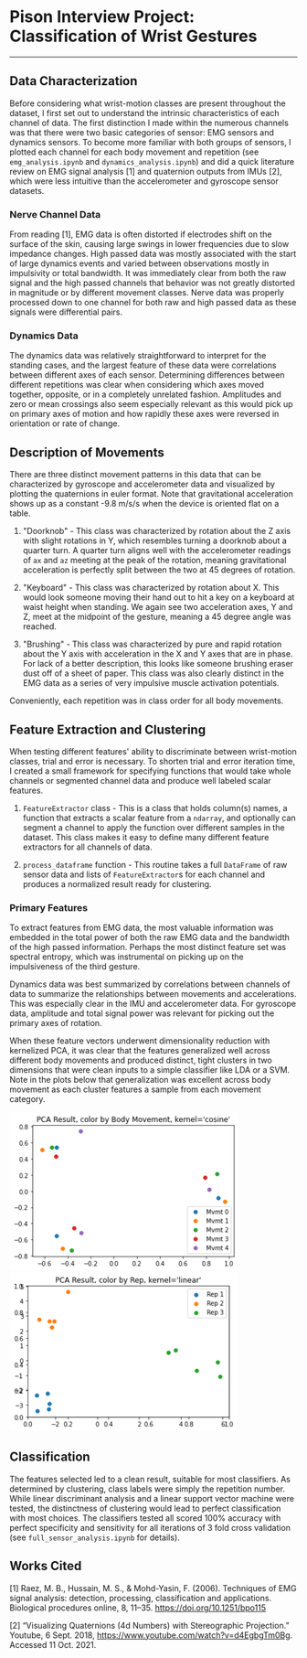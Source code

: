 # Pison Interview Project: Classification of Wrist Gestures

----

## Data Characterization

Before considering what wrist-motion classes are present throughout the dataset, I first set out to understand the intrinsic characteristics of each channel of data. The first distinction I made within the numerous channels was that there were two basic categories of sensor: EMG sensors and dynamics sensors.  To become more familiar with both groups of sensors, I plotted each channel for each body movement and repetition (see `emg_analysis.ipynb` and `dynamics_analysis.ipynb`) and did a quick literature review on EMG signal analysis [1] and quaternion outputs from IMUs [2], which
were less intuitive than the accelerometer and gyroscope sensor datasets.

### Nerve Channel Data

From reading [1], EMG data is often distorted if electrodes shift on the surface of the skin, causing large swings in lower frequencies due to slow impedance changes. High passed data was mostly associated with the start of large dynamics events and varied between observations mostly in impulsivity or total bandwidth.  It was immediately clear from both the raw signal and the high passed channels that behavior was not greatly distorted in magnitude or by different movement classes. Nerve data was properly processed down to one channel for both raw and high passed data as these signals were differential pairs.

### Dynamics Data

The dynamics data was relatively straightforward to interpret for the standing cases, and the largest feature of these data were correlations between different axes of each sensor.  Determining differences between different repetitions was clear when considering which axes moved together, opposite, or in a completely unrelated fashion.  Amplitudes and zero or mean crossings also seem especially relevant as this would pick up on primary axes of motion and how rapidly these axes were reversed in orientation or rate of change.

## Description of Movements

There are three distinct movement patterns in this data that can be characterized by gyroscope and accelerometer data and visualized by plotting the quaternions in euler format.  Note that gravitational acceleration shows up as a constant -9.8 m/s/s when the device is oriented flat on a table.

1. "Doorknob" - This class was characterized by rotation about the Z axis with slight rotations in Y, which resembles turning a doorknob about a quarter turn.  A quarter turn aligns well with the accelerometer readings of `ax` and `az` meeting at the peak of the rotation, meaning gravitational acceleration is perfectly split between the two at 45 degrees of rotation.

2. "Keyboard" - This class was characterized by rotation about X.  This would look someone moving their hand out to hit a key on a keyboard at waist height when standing.  We again see two acceleration axes, Y and Z, meet at the midpoint of the gesture, meaning a 45 degree angle was reached.  

3. "Brushing" - This class was characterized by pure and rapid rotation about the Y axis with acceleration in the X and Y axes that are in phase.  For lack of a better description, this looks like someone brushing eraser dust off of a sheet of paper.  This class was also clearly distinct in the EMG data as a series of very impulsive muscle activation potentials.

Conveniently, each repetition was in class order for all body movements.

## Feature Extraction and Clustering

When testing different features' ability to discriminate between wrist-motion classes, trial and error is necessary.  To shorten trial and error iteration time, I created a small framework for specifying functions that would take whole channels or segmented channel data and produce well labeled scalar features.

1. `FeatureExtractor` class - This is a class that holds column(s) names, a function that extracts a scalar feature from a `ndarray`, and optionally can segment a channel to apply the function over different samples in the dataset.  This class makes it easy to define many different feature extractors for all channels of data.

2. `process_dataframe` function - This routine takes a full `DataFrame` of raw sensor data and lists of `FeatureExtractor`s for each channel and produces a normalized result ready for clustering.

### Primary Features

To extract features from EMG data, the most valuable information was embedded in the total power of both the raw EMG data and the bandwidth of the high passed information.  Perhaps the most distinct feature set was spectral entropy, which was instrumental on picking up on the impulsiveness of the third gesture.

Dynamics data was best summarized by correlations between channels of data to summarize the relationships between movements and accelerations.  This was especially clear in the IMU and accelerometer data.  For gyroscope data, amplitude and total signal power was relevant for picking out the primary axes of rotation.

When these feature vectors underwent dimensionality reduction with kernelized PCA, it was clear that the features generalized well across different body movements and produced distinct, tight clusters in two dimensions that were clean inputs to a simple classifier like LDA or a SVM.  Note in the plots below that generalization was excellent across body movement as each cluster features a sample from each movement category.

<img src="./images/clustering_body.png" alt="cluster_body" width="400"/>
<img src="./images/clustering_rep.png" alt="cluster_body" width="400">

## Classification

The features selected led to a clean result, suitable for most classifiers. As determined by clustering, class labels were simply the repetition number.  While linear discriminant analysis and a linear support vector machine were tested, the distinctness of clustering would lead to perfect classification with most choices.  The classifiers tested all scored 100% accuracy with perfect specificity and sensitivity for all iterations of 3 fold cross validation (see `full_sensor_analysis.ipynb` for details).

## Works Cited

[1] Raez, M. B., Hussain, M. S., & Mohd-Yasin, F. (2006). Techniques of EMG signal analysis: detection, processing, classification and applications. Biological procedures online, 8, 11–35. https://doi.org/10.1251/bpo115

[2] “Visualizing Quaternions (4d Numbers) with Stereographic Projection.” Youtube, 6 Sept. 2018, https://www.youtube.com/watch?v=d4EgbgTm0Bg. Accessed 11 Oct. 2021. 
